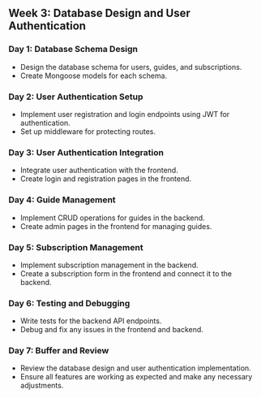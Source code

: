 ## Week 3: Database Design and User Authentication

### Day 1: Database Schema Design
- Design the database schema for users, guides, and subscriptions.
- Create Mongoose models for each schema.

### Day 2: User Authentication Setup
- Implement user registration and login endpoints using JWT for authentication.
- Set up middleware for protecting routes.

### Day 3: User Authentication Integration
- Integrate user authentication with the frontend.
- Create login and registration pages in the frontend.

### Day 4: Guide Management
- Implement CRUD operations for guides in the backend.
- Create admin pages in the frontend for managing guides.

### Day 5: Subscription Management
- Implement subscription management in the backend.
- Create a subscription form in the frontend and connect it to the backend.

### Day 6: Testing and Debugging
- Write tests for the backend API endpoints.
- Debug and fix any issues in the frontend and backend.

### Day 7: Buffer and Review
- Review the database design and user authentication implementation.
- Ensure all features are working as expected and make any necessary adjustments.
